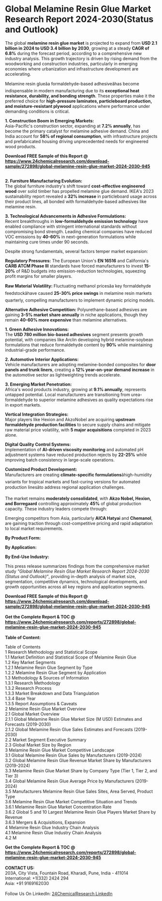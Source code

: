 <h1>Global Melamine Resin Glue Market Research Report 2024-2030(Status and Outlook)</h1><p>The global <strong>melamine resin glue market</strong> is projected to expand from <strong>USD 2.1 billion in 2024 to USD 3.4 billion by 2030</strong>, growing at a steady <strong>CAGR of 6.8%</strong> during the forecast period, according to a comprehensive new industry analysis. This growth trajectory is driven by rising demand from the woodworking and construction industries, particularly in emerging economies where urbanization and infrastructure development are accelerating.</p><p>Melamine resin glueâa formaldehyde-based adhesiveâhas become indispensable in modern manufacturing due to its <strong>exceptional heat resistance, durability, and bonding strength</strong>. These properties make it the preferred choice for <strong>high-pressure laminates, particleboard production, and moisture-resistant plywood</strong> applications where performance under demanding conditions is critical.</p><p><strong>1. Construction Boom in Emerging Markets:</strong><br>
Asia-Pacific's construction sector, expanding at <strong>7.2% annually</strong>, has become the primary catalyst for melamine adhesive demand. China and India account for <strong>58% of regional consumption</strong>, with infrastructure projects and prefabricated housing driving unprecedented needs for engineered wood products.</p><div><b>Download FREE Sample of this Report @ 
            <a href="https://www.24chemicalresearch.com/download-sample/272898/global-melamine-resin-glue-market-2024-2030-945">
            https://www.24chemicalresearch.com/download-sample/272898/global-melamine-resin-glue-market-2024-2030-945</a></b></div><br><p><strong>2. Furniture Manufacturing Evolution:</strong><br>
The global furniture industry's shift toward <strong>cost-effective engineered wood</strong> over solid timber has propelled melamine glue demand. IKEA's 2023 sustainability report revealed a <strong>32% increase</strong> in particleboard usage across their product lines, all bonded with formaldehyde-based adhesives like melamine resin.</p><p><strong>3. Technological Advancements in Adhesive Formulations:</strong><br>
Recent breakthroughs in <strong>low-formaldehyde emission technology</strong> have enabled compliance with stringent international standards without compromising bond strength. Leading chemical companies have reduced VOC emissions by <strong>40-60%</strong> in next-generation formulations while maintaining cure times under 90 seconds.</p><p>Despite strong fundamentals, several factors temper market expansion:</p><p><strong>Regulatory Pressures:</strong> The European Union's <strong>EN 16516</strong> and California's <strong>CARB ATCM Phase III</strong> standards have forced manufacturers to invest <strong>15-20%</strong> of R&amp;D budgets into emission-reduction technologies, squeezing profit margins for smaller players.</p><p><strong>Raw Material Volatility:</strong> Fluctuating methanol pricesâa key formaldehyde feedstockâhave caused <strong>25-30% price swings</strong> in melamine resin markets quarterly, compelling manufacturers to implement dynamic pricing models.</p><p><strong>Alternative Adhesive Competition:</strong> Polyurethane-based adhesives are gaining <strong>3-5% market share annually</strong> in niche applications, though they remain <strong>40-60% more expensive</strong> than melamine alternatives.</p><p><strong>1. Green Adhesive Innovations:</strong><br>
The <strong>USD 780 million bio-based adhesives</strong> segment presents growth potential, with companies like Arclin developing hybrid melamine-soybean formulations that reduce formaldehyde content by <strong>90%</strong> while maintaining industrial-grade performance.</p><p><strong>2. Automotive Interior Applications:</strong><br>
Vehicle manufacturers are adopting melamine-bonded composites for <strong>door panels and trunk liners</strong>, creating a <strong>12% year-on-year demand increase</strong> in the automotive sector as lightweighting trends accelerate.</p><p><strong>3. Emerging Market Penetration:</strong><br>
Africa's wood products industry, growing at <strong>9.1% annually</strong>, represents untapped potential. Local manufacturers are transitioning from urea-formaldehyde to superior melamine adhesives as quality expectations rise in export markets.</p><p><strong>Vertical Integration Strategies:</strong><br>
	Major players like Hexion and AkzoNobel are acquiring <strong>upstream formaldehyde production facilities</strong> to secure supply chains and mitigate raw material price volatility, with <strong>5 major acquisitions</strong> completed in 2023 alone.</p><p><strong>Digital Quality Control Systems:</strong><br>
	Implementation of <strong>AI-driven viscosity monitoring</strong> and automated pH adjustment systems have reduced production rejects by <strong>22-25%</strong> while improving batch consistency in large-scale operations.</p><p><strong>Customized Product Development:</strong><br>
	Manufacturers are creating <strong>climate-specific formulations</strong>âhigh-humidity variants for tropical markets and fast-curing versions for automated production linesâto address regional application challenges.</p><p>The market remains <strong>moderately consolidated</strong>, with <strong>Akzo Nobel, Hexion, and Borregaard</strong> controlling approximately <strong>45%</strong> of global production capacity. These industry leaders compete through:</p><p>Emerging competitors from Asia, particularly <strong>AICA Hatyai</strong> and <strong>Chemanol</strong>, are gaining traction through cost-competitive pricing and rapid adaptation to local market requirements.</p><p><strong>By Product Form:</strong></p><p><strong>By Application:</strong></p><p><strong>By End-Use Industry:</strong></p><p>This press release summarizes findings from the comprehensive market study <em>"Global Melamine Resin Glue Market Research Report 2024-2030 (Status and Outlook)"</em>, providing in-depth analysis of market size, segmentation, competitive dynamics, technological developments, and growth opportunities across all key regions and application segments.</p><div><b>Download FREE Sample of this Report @ 
            <a href="https://www.24chemicalresearch.com/download-sample/272898/global-melamine-resin-glue-market-2024-2030-945">
            https://www.24chemicalresearch.com/download-sample/272898/global-melamine-resin-glue-market-2024-2030-945</a></b></div><br><div><b>Get the Complete Report & TOC @ 
            <a href="https://www.24chemicalresearch.com/reports/272898/global-melamine-resin-glue-market-2024-2030-945">
            https://www.24chemicalresearch.com/reports/272898/global-melamine-resin-glue-market-2024-2030-945</a></b></div><br>
            <b>Table of Content:</b><p>Table of Contents<br />
1 Research Methodology and Statistical Scope<br />
1.1 Market Definition and Statistical Scope of Melamine Resin Glue<br />
1.2 Key Market Segments<br />
1.2.1 Melamine Resin Glue Segment by Type<br />
1.2.2 Melamine Resin Glue Segment by Application<br />
1.3 Methodology & Sources of Information<br />
1.3.1 Research Methodology<br />
1.3.2 Research Process<br />
1.3.3 Market Breakdown and Data Triangulation<br />
1.3.4 Base Year<br />
1.3.5 Report Assumptions & Caveats<br />
2 Melamine Resin Glue Market Overview<br />
2.1 Global Market Overview<br />
2.1.1 Global Melamine Resin Glue Market Size (M USD) Estimates and Forecasts (2019-2030)<br />
2.1.2 Global Melamine Resin Glue Sales Estimates and Forecasts (2019-2030)<br />
2.2 Market Segment Executive Summary<br />
2.3 Global Market Size by Region<br />
3 Melamine Resin Glue Market Competitive Landscape<br />
3.1 Global Melamine Resin Glue Sales by Manufacturers (2019-2024)<br />
3.2 Global Melamine Resin Glue Revenue Market Share by Manufacturers (2019-2024)<br />
3.3 Melamine Resin Glue Market Share by Company Type (Tier 1, Tier 2, and Tier 3)<br />
3.4 Global Melamine Resin Glue Average Price by Manufacturers (2019-2024)<br />
3.5 Manufacturers Melamine Resin Glue Sales Sites, Area Served, Product Type<br />
3.6 Melamine Resin Glue Market Competitive Situation and Trends<br />
3.6.1 Melamine Resin Glue Market Concentration Rate<br />
3.6.2 Global 5 and 10 Largest Melamine Resin Glue Players Market Share by Revenue<br />
3.6.3 Mergers & Acquisitions, Expansion<br />
4 Melamine Resin Glue Industry Chain Analysis<br />
4.1 Melamine Resin Glue Industry Chain Analysis<br />
4.2 M</p><div><b>Get the Complete Report & TOC @ 
            <a href="https://www.24chemicalresearch.com/reports/272898/global-melamine-resin-glue-market-2024-2030-945">
            https://www.24chemicalresearch.com/reports/272898/global-melamine-resin-glue-market-2024-2030-945</a></b></div><br><b>CONTACT US:</b><br>
            203A, City Vista, Fountain Road, Kharadi, Pune, India - 411014<br>
            International: +1(332) 2424 294<br>
            Asia: +91 9169162030 <br><br>
            Follow Us On LinkedIn: <a href="https://www.linkedin.com/company/24chemicalresearch/">24ChemicalResearch LinkedIn</a>
